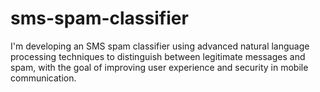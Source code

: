 # sms-spam-classifier
I'm developing an SMS spam classifier using advanced natural language processing techniques to distinguish between legitimate messages and spam, with the goal of improving user experience and security in mobile communication.
